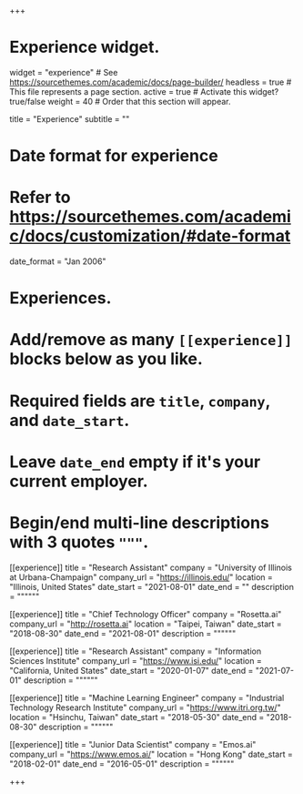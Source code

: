 +++
# Experience widget.
widget = "experience"  # See https://sourcethemes.com/academic/docs/page-builder/
headless = true  # This file represents a page section.
active = true  # Activate this widget? true/false
weight = 40  # Order that this section will appear.

title = "Experience"
subtitle = ""

# Date format for experience
#   Refer to https://sourcethemes.com/academic/docs/customization/#date-format
date_format = "Jan 2006"

# Experiences.
#   Add/remove as many `[[experience]]` blocks below as you like.
#   Required fields are `title`, `company`, and `date_start`.
#   Leave `date_end` empty if it's your current employer.
#   Begin/end multi-line descriptions with 3 quotes `"""`.

[[experience]]
  title = "Research Assistant"
  company = "University of Illinois at Urbana-Champaign"
  company_url = "https://illinois.edu/"
  location = "Illinois, United States"
  date_start = "2021-08-01"
  date_end = ""
  description = """"""

[[experience]]
  title = "Chief Technology Officer"
  company = "Rosetta.ai"
  company_url = "http://rosetta.ai"
  location = "Taipei, Taiwan"
  date_start = "2018-08-30"
  date_end = "2021-08-01"
  description = """"""

[[experience]]
  title = "Research Assistant"
  company = "Information Sciences Institute"
  company_url = "https://www.isi.edu/"
  location = "California, United States"
  date_start = "2020-01-07"
  date_end = "2021-07-01"
  description = """"""  

[[experience]]
  title = "Machine Learning Engineer"
  company = "Industrial Technology Research Institute"
  company_url = "https://www.itri.org.tw/"
  location = "Hsinchu, Taiwan"
  date_start = "2018-05-30"
  date_end = "2018-08-30"
  description = """"""

[[experience]]
  title = "Junior Data Scientist"
  company = "Emos.ai"
  company_url = "https://www.emos.ai/"
  location = "Hong Kong"
  date_start = "2018-02-01"
  date_end = "2016-05-01"
  description = """"""  

+++
